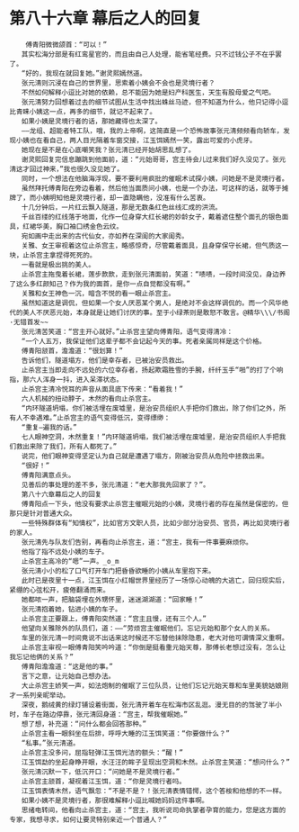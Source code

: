 # 第八十六章 幕后之人的回复
        傅青阳微微颌首：“可以！”
       其实松海分部是有红鸾星官的，而且由自己人处理，能省笔经费。只不过钱公子不在乎罢了。
       “好的，我现在就回复她。”谢灵熙嫣然道。
       张元清则沉浸在自己的世界里，思索着小姨会不会也是灵境行者？
       不然如何解释小逗比对她的依赖，总不能因为她是妇产科医生，天生有股母爱之气吧。
       张元清努力回想着过去的细节试图从生活中找出蛛丝马迹，但不知道为什么，他只记得小逗比青睐小姨这一点，再多的细节，就记不起来了。
       如果小姨是灵境行者的话，那她藏得也太深了。
       ——龙组、超能者特工队，哦，我的上帝啊，这简直是一个恐怖故事张元清频频看向轿车，发现小姨也在看自己，两人目光隔着车窗交接，江玉饵嫣然一笑，露出可爱的小虎牙。
       她现在是不是在心底嘲笑我？张元清已经开始胡思乱想了。
       谢灵熙回复完信息蹦跳到他面前，道：“元始哥哥，宫主待会儿过来我们好久没见了。张元清这才回过神来，”我也很久没见她了。
       同时，一个想法在他脑海浮现，要不要利用疯批的催眠术试探小姨，问她是不是灵境行者。
       虽然拜托傅青阳在旁边看着，然后他当面质问小姨，也是一个办法，可这样的话，就等于摊牌了，而小姨明知他是灵境行者，却一直隐瞒他，没准有什么苦衷。
       十几分钟后，一片红云飘入隧道，那是无数条红色丝线汇成的洪流。
       千丝百缕的红线落于地面，化作一位身穿大红长裙的妙龄女子，戴着遮住整个面孔的银色面具，红裙华美，胸口袖口绣金色云纹。
       宛如画中走出来的古代仙女，亦如养在深闺的大家闺秀。
       关雅、女王审视着这位止杀宫主，略感惊奇，尽管戴着面具，且身穿保守长裙，但气质这一块，止杀宫主拿捏得死死的。
       一看就是极出挑的美人。
       止杀宫主拖曳着长裙，莲步款款，走到张元清面前，笑道：“啧啧，一段时间没见，身边养了这么多红颜知己？作为我的面首，是你一点自觉都没有啊。”
       关雅和女王神色一沉，暗含不悦的看一眼止杀宫主。
       虽然知道这是调侃，但如果一个女人厌恶某个男人，是绝对不会这样调侃的。而一个风华绝代的美人不厌恶元始，本身就是让她们讨厌的事。至于小绿茶则是敢怒不敢言。@精华\\\/书阁·无错首发~~
       张元清苦笑道：“宫主开心就好。”止杀宫主望向傅青阳，语气变得清冷：
       “一个人五万，我保证他们这辈子都不会记起今天的事。死者亲属同样是这个价格。
       傅青阳颔首，澹澹道：“很划算！”
       告诉他们，隧道塌方，他们是幸存者，已被治安员救出。
       止杀宫主当即走向不远处的六位幸存者，扬起欺霜胜雪的手腕，纤纤玉手“啪”的打了个响指，那六人浑身一抖，进入呆滞状态。
       止杀宫主清冷悦耳的声音从面具底下传来：“看着我！”
       六人机械的扭动脖子，木然的看向止杀宫主。
       “内环隧道坍塌，你们被活埋在废墟里，是治安员组织人手把你们救出，除了你们之外，所有人不幸遇难。”止杀宫主的语气变得低沉，变得缥缈：
       “重复—遍我的话。”
       七人眼神空洞，木然重复！”内环隧道坍塌，我们被活埋在废墟里，是治安员组织人手把我们救出来除了我们，所有人都死了。”
       说完，他们眼神变得坚定认为自己就是遭遇了塌方，刚被治安员从危险中拯救出来。
       “很好！”
       傅青阳满意点头。
       见善后的事处理的差不多，张元清道：“老大那我先回家了？”。
       第八十六章幕后之人的回复
       傅青阳点一下头，他没有要求止杀宫主催眠元始的小姨，灵境行者的存在虽然是保密的，但那只是针对普通大众。
       一些特殊群体有“知情权”，比如官方文职人员，比如少部分治安员、官员，再比如灵境行者的家人。
       张元清先与队友们告别，再看向止杀宫主，道：“宫主，我有一件事要麻烦你。
       他指了指不远处小姨的车子。
       止杀宫主高冷的“嗯”一声。_o_m
       张元清小小的松了口气打开车门把昏昏欲睡的小姨从车里抱下来。
       此时已是夜里十一点，江玉饵在小红帽世界里经历了一场惊心动魄的大逃亡，回归现实后，紧绷的心弦松开，疲倦翻涌而来。
       她都哝一声，把脑袋埋在外甥怀里，迷迷湖湖道：“回家睡！”
       张元清抱着她，钻进小姨的车子。
       止杀宫主正要跟上，傅青阳突然道：“宫主且慢，还有三个人。”
       他望向关雅除外的队员们，道：——“劳烦宫主催眠他们，忘记元始和那个女人的关系。
       车里的张元清一时间竟说不出话来这时候还不忘替他抹除隐患，老大对他可谓情深义重啊。
       止杀宫主审视一眼傅青阳笑吟吟道：“你倒是挺看重元始天尊，那傅长老想过没有，怎么让我忘记他俩的关系？”
       傅青阳澹澹道：“这是他的事。”
       言下之意，让元始自己想办法。
       大止杀宫主娇笑一声，如法炮制的催眠了三位队员，让他们忘记元始天尊和车里美貌姑娘刚才一系列亲昵举动。
       深夜，鹅绒黄的绿灯铺设着街面，张元清开着车在松海市区乱逛。漫无目的的驾驶了半小时，车子在路边停靠，张元清回身道：“宫主，帮我催眠她。”
       想了想，补充道：“问什么都会回答那种。”
       止杀宫主看一眼斜坐在后排，呼呼大睡的江玉饵笑道：“你要做什么？”
       “私事。”张元清道。
       止杀宫主没多问，屈指轻弹江玉饵光洁的额头：“醒！”
       江玉饵勐的坐起身睁开眼，水汪汪的眸子呈现出空洞和木然。止杀宫主笑道：“想问什么？”
       张元清沉默一下，低沉开口：“问她是不是灵境行者。”
       止杀宫主颔首，凝视着江玉饵，道：“你是灵境行者吗。
       江玉饵表情木然，语气飘忽：“不是不是？！张元清表情错愕，这个答桉和他想的不一样。
       如果小姨不是灵境行者，那很难解释小逗比喊她妈妈这件事啊。
       思绪电转间，他看向止杀宫主，道：“宫主，我听说司命执掌者孕育的能力，您是这方面的专家，我想寻求，如何让要灵特别亲近一个普通人？”